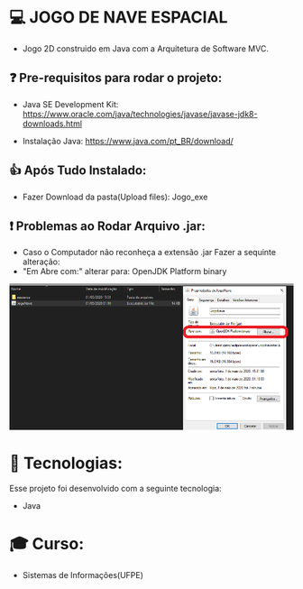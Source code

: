 # 💻 JOGO DE NAVE ESPACIAL

- Jogo 2D construido em Java com a Arquitetura de Software MVC.

## ❓ Pre-requisitos para rodar o projeto:

- Java SE Development Kit:
 https://www.oracle.com/java/technologies/javase/javase-jdk8-downloads.html
 
 - Instalação Java: 
  https://www.java.com/pt_BR/download/
  
  
  ## 👍 Após Tudo Instalado:
  - Fazer Download da pasta(Upload files): Jogo_exe
  
  ## ❗ Problemas ao Rodar Arquivo .jar:
  - Caso o Computador não reconheça a extensão .jar Fazer a sequinte alteração:
  - "Em Abre com:" alterar para: OpenJDK Platform binary  
  
  ![](https://github.com/LucasGabryellll/JogoNave/blob/master/bin/RodarJogo.png)
  
  
  
  # 🚀 Tecnologias:
  Esse projeto foi desenvolvido com a seguinte tecnologia:
   - Java

 # 🎓 Curso:
  - Sistemas de Informações(UFPE)
